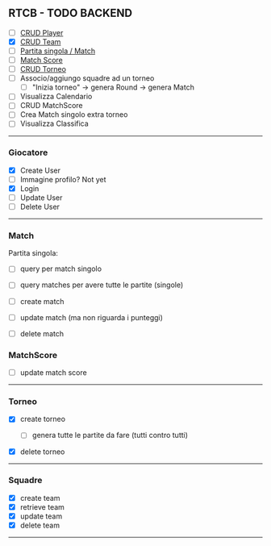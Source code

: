 RTCB - TODO BACKEND
-----------------------------

- [ ] [CRUD Player](#giocatore)
- [x] [CRUD Team](#squadre)
- [ ] [Partita singola / Match](#match)
- [ ] [Match Score](#matchscore)
- [ ] [CRUD Torneo](#torneo)
- [ ] Associo/aggiungo squadre ad un torneo
  - [ ] "Inizia torneo" -> genera Round -> genera Match
- [ ] Visualizza Calendario
- [ ] CRUD MatchScore
- [ ] Crea Match singolo extra torneo
- [ ] Visualizza Classifica

---

### Giocatore

- [x] Create User
- [ ] Immagine profilo? Not yet
- [x] Login
- [ ] Update User
- [ ] Delete User

---

### Match

Partita singola:

- [ ] query per match singolo
- [ ] query matches per avere tutte le partite (singole)
- [ ] create match
- [ ] update match (ma non riguarda i punteggi)
- [ ] delete match


### MatchScore

- [ ] update match score

---

### Torneo

- [x] create torneo
  - [ ] genera tutte le partite da fare (tutti contro tutti)
- [x] delete torneo


---

### Squadre

- [x] create team
- [x] retrieve team
- [x] update team
- [x] delete team

---
